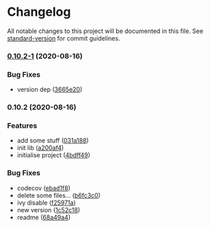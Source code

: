 # Changelog

All notable changes to this project will be documented in this file. See [standard-version](https://github.com/conventional-changelog/standard-version) for commit guidelines.

### [0.10.2-1](https://github.com/jufab/opentelemetry-angular-webpack-interceptor/compare/v0.10.2...v0.10.2-1) (2020-08-16)


### Bug Fixes

* version dep ([3665e20](https://github.com/jufab/opentelemetry-angular-webpack-interceptor/commit/3665e204fe01343a58f247c4c8d6d5917af5f62c))

### 0.10.2 (2020-08-16)


### Features

* add some stuff ([031a188](https://github.com/jufab/opentelemetry-angular-webpack-interceptor/commit/031a188fbbc35c40c615e0ca9a4153556c995b9d))
* init lib ([a200af4](https://github.com/jufab/opentelemetry-angular-webpack-interceptor/commit/a200af42eb6a42ca8557e52fedc85d761e498de0))
* initialise project ([4bdff49](https://github.com/jufab/opentelemetry-angular-webpack-interceptor/commit/4bdff49f88118859dac1e0f0923c51c40ed79dda))


### Bug Fixes

* codecov ([ebad1f8](https://github.com/jufab/opentelemetry-angular-webpack-interceptor/commit/ebad1f87ccbe27c0a9db930a0e4f850deda7f413))
* delete some files... ([b6fc3c0](https://github.com/jufab/opentelemetry-angular-webpack-interceptor/commit/b6fc3c0570cbc3192da88c0c009c9e1c61d1afa2))
* ivy disable ([f25971a](https://github.com/jufab/opentelemetry-angular-webpack-interceptor/commit/f25971ab7f1271008a90a4b5d853e7acce4fd435))
* new version ([1c52c18](https://github.com/jufab/opentelemetry-angular-webpack-interceptor/commit/1c52c186cc9dfdf8044f7867278622c4f89787a7))
* readme ([68a49a4](https://github.com/jufab/opentelemetry-angular-webpack-interceptor/commit/68a49a4504a91167109f4e327bd03273d8f8a8b5))
